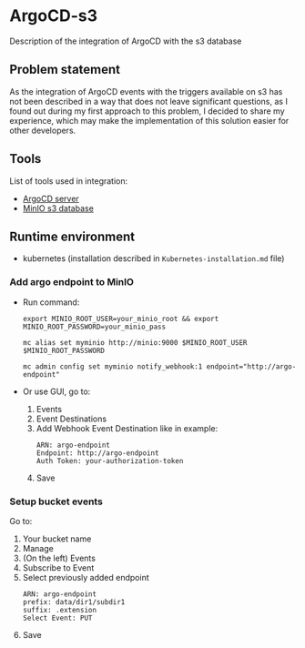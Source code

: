# ArgoCD-s3
Description of the integration of ArgoCD with the s3 database

## Problem statement
As the integration of ArgoCD events with the triggers available on s3 has not been described in a way that does not leave significant questions, as I found out during my first approach to this problem, I decided to share my experience, which may make the implementation of this solution easier for other developers.

## Tools
List of tools used in integration:
- [ArgoCD server](https://github.com/argoproj/argo-cd)
- [MinIO s3 database](https://min.io/docs/minio/container/index.html)

## Runtime environment
- kubernetes (installation described in `Kubernetes-installation.md` file)



### Add argo endpoint to MinIO
- Run command:
    ```shell
    export MINIO_ROOT_USER=your_minio_root && export MINIO_ROOT_PASSWORD=your_minio_pass
    ```
    ```shell
    mc alias set myminio http://minio:9000 $MINIO_ROOT_USER $MINIO_ROOT_PASSWORD
    ```
    ```shell
    mc admin config set myminio notify_webhook:1 endpoint="http://argo-endpoint"
    ```

- Or use GUI, go to:
    1. Events 
    2. Event Destinations
    4. Add Webhook Event Destination like in example:
        ```
        ARN: argo-endpoint
        Endpoint: http://argo-endpoint
        Auth Token: your-authorization-token
        ```
    5. Save


### Setup bucket events
Go to:
1. Your bucket name
2. Manage
3. (On the left) Events 
4. Subscribe to Event
5. Select previously added endpoint
    ```
    ARN: argo-endpoint
    prefix: data/dir1/subdir1
    suffix: .extension
    Select Event: PUT
    ```
6. Save
